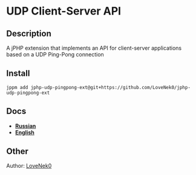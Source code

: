 # UDP Client-Server API
## Description
A jPHP extension that implements an API for client-server applications based on a UDP Ping-Pong connection

## Install
```
jppm add jphp-udp-pingpong-ext@git+https://github.com/LoveNek0/jphp-udp-pingpong-ext
```


## Docs
- [**Russian**](api-docs/RU-README.md)
- [**English**](api-docs/EN-README.md)

## Other
Author: [LoveNek0](https://github.com/LoveNek0)
